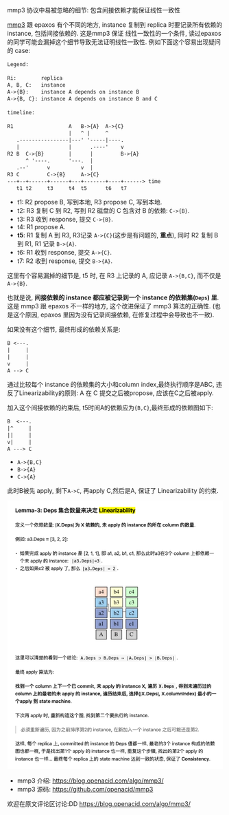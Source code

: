 mmp3 协议中易被忽略的细节: 包含间接依赖才能保证线性一致性

[mmp3](https://blog.openacid.com/algo/mmp3/) 跟 epaxos 有个不同的地方, instance 复制到 replica 时要记录所有依赖的instance, 包括间接依赖的. 这是mmp3 保证 线性一致性的一个条件, 读过epaxos的同学可能会漏掉这个细节导致无法证明线性一致性. 例如下面这个容易出现疑问的 case:

```
Legend:

Ri:        replica
A, B, C:   instance
A->{B}:    instance A depends on instance B
A->{B, C}: instance A depends on instance B and C

timeline:

R1                  A   B->{A}  A->{C}
                    |   ^ |     ^
   .----------------|---' '-----|----.
   |                |      .----'    v
R2 B  C->{B}        |      |         B->{A}
      ^ '----.      '---.  |
   .--'      v          v  |
R3 C         C->{B}     A->{C}
---+--+------+------+---+-------+----+------> time
   t1 t2     t3     t4  t5      t6   t7
```

- t1: R2 propose B, 写到本地, R3 propose C, 写到本地.
- t2: R3 复制 C 到 R2, 写到 R2 磁盘的 C 包含对 B 的依赖: `C->{B}`.
- t3: R3 收到 response, 提交 `C->{B}`.
- t4: R1 propose A.
- **t5**: R1 复制 A 到 R3, R3记录 `A->{C}`(这步是有问题的, **重点**), 同时 R2 复制 B 到 R1, R1 记录 `B->{A}`.
- t6: R1 收到 response, 提交 `A->{C}`.
- t7: R2 收到 response, 提交 `B->{A}`.

这里有个容易漏掉的细节是, t5 时, 在 R3 上记录的 A, 应记录 `A->{B,C}`, 而不仅是`A->{B}`.

也就是说, **间接依赖的 instance 都应被记录到一个 instance 的依赖集(`Deps`) 里**. 这是 mmp3 跟 epaxos 不一样的地方, 这个改进保证了 mmp3 算法的正确性. (也是这个原因, epaxos 里因为没有记录间接依赖, 在修复过程中会导致也不一致).

如果没有这个细节, 最终形成的依赖关系是:

```
B <---.
|     |
|     |
v     |
A --> C
```

通过比较每个 instance 的依赖集的大小和column index,最终执行顺序是ABC, 违反了Linearizability的原则: A 在 C 提交之后被propose, 应该在C之后被apply.

加入这个间接依赖的约束后, t5时间A的依赖应为`{B,C}`,最终形成的依赖图如下:


```
B  <---.
|^     |
||     |
v|     |
A ---> C
```

- `A->{B,C}`
- `B->{A}`
- `C->{A}`

此时B被先 apply, 剩下`A->C`, 再apply C,然后是A, 保证了 Linearizability 的约束.

![image-20220411135435500](image-20220411135435500.png)

- mmp3 介绍: https://blog.openacid.com/algo/mmp3/
- mmp3 源码: https://github.com/openacid/mmp3

欢迎在原文评论区讨论:DD https://blog.openacid.com/algo/mmp3/

